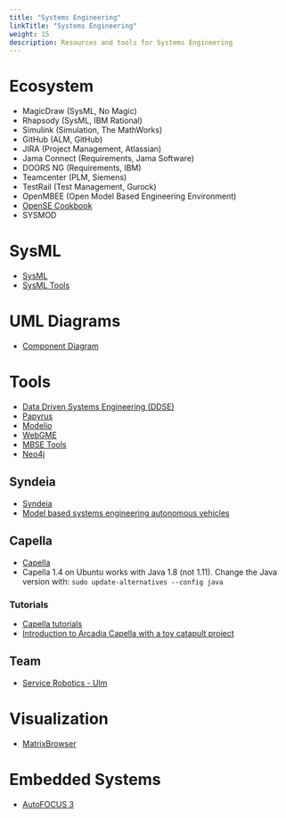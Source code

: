 ```yaml
---
title: "Systems Engineering"
linkTitle: "Systems Engineering"
weight: 15
description: Resources and tools for Systems Engineering
---
```


# Ecosystem
* MagicDraw (SysML, No Magic)
* Rhapsody (SysML, IBM Rational)
* Simulink (Simulation, The MathWorks)
* GitHub (ALM, GitHub)
* JIRA (Project Management, Atlassian)
* Jama Connect (Requirements, Jama Software)
* DOORS NG (Requirements, IBM)
* Teamcenter (PLM, Siemens)
* TestRail (Test Management, Gurock)
* OpenMBEE (Open Model Based Engineering Environment)
* [OpenSE Cookbook](http://mbse.gfse.de/documents/faq.html)
* SYSMOD

# SysML

- [SysML](https://sysml.org)
- [SysML Tools](https://sysmltools.com/)


# UML Diagrams
* [Component Diagram](https://www.uml-diagrams.org/component-diagrams-reference.html)

# Tools
* [Data Driven Systems Engineering (DDSE)](https://www.valispace.com/hardware-engineering-ddse/)
* [Papyrus](https://www.eclipse.org/papyrus/)
* [Modelio](https://www.modelio.org/)
* [WebGME](https://github.com/webgme)
* [MBSE Tools](https://mbse4u.com/sysml-tools/)
* [Neo4j](https://neo4j.com/developer/get-started/)

## Syndeia
* [Syndeia](http://intercax.com/products/syndeia/)
* [Model based systems engineering autonomous vehicles](http://intercax.com/2018/01/11/model-based-systems-engineering-autonomous-vehicles-part-1/)

## Capella

* [Capella](https://www.eclipse.org/capella/)
* Capella 1.4 on Ubuntu works with Java 1.8 (not 1.11). Change the Java version with: `sudo update-alternatives --config java`

### Tutorials
* [Capella tutorials](https://esd.sutd.edu.sg/40014-capella-tutorial/)
* [Introduction to Arcadia Capella with a toy catapult project](https://youtu.be/K4eU8nj1nok)

## Team
* [Service Robotics - Ulm](http://www.servicerobotik-ulm.de/wpr/projects/)

# Visualization
* [MatrixBrowser](https://sourceforge.net/projects/matrixbrowser/)

# Embedded Systems
* [AutoFOCUS 3](https://www.fortiss.org/en/publications/software/autofocus-3)

